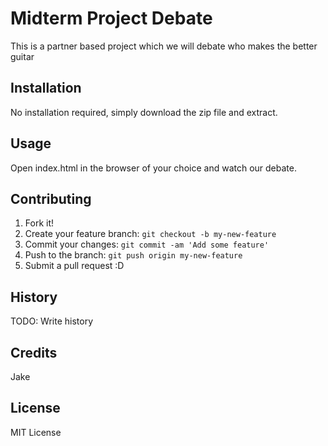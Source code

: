 # Midterm Project Debate
This is a partner based project which we will debate who makes the better guitar

## Installation
No installation required, simply download the zip file and extract.
## Usage
Open index.html in the browser of your choice and watch our debate.

## Contributing
1. Fork it!
2. Create your feature branch: `git checkout -b my-new-feature`
3. Commit your changes: `git commit -am 'Add some feature'`
4. Push to the branch: `git push origin my-new-feature`
5. Submit a pull request :D

## History
TODO: Write history
## Credits
Jake
## License
MIT License
